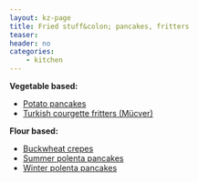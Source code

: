 ```yaml
---
layout: kz-page
title: Fried stuff&colon; pancakes, fritters
teaser: 
header: no
categories:
    - kitchen
---
```


**Vegetable based:**
* [Potato pancakes](/kitchen/potato-pancakes/)
* [Turkish courgette fritters (Mücver)](/kitchen/courgette-fritters/)

**Flour based:**
* [Buckwheat crepes](/kitchen/buckwheat-crepes/)
* [Summer polenta pancakes](/kitchen/polenta-pancakes/)
* [Winter polenta pancakes](/kitchen/polenta-pancakes-winter/)
